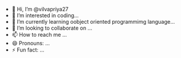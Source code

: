 - 👋 Hi, I’m @vilvapriya27
- 👀 I’m interested in coding...
- 🌱 I’m currently learning oobject oriented programmimg language...
- 💞️ I’m looking to collaborate on ...
- 📫 How to reach me ...
- 😄 Pronouns: ...
- ⚡ Fun fact: ...

<!---
vilvapriya27/vilvapriya27 is a ✨ special ✨ repository because its `README.md` (this file) appears on your GitHub profile.
You can click the Preview link to take a look at your changes.
--->
